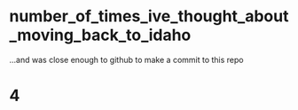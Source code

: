 # number_of_times_ive_thought_about_moving_back_to_idaho
...and was close enough to github to make a commit to this repo


<h1>
4
</h1>
